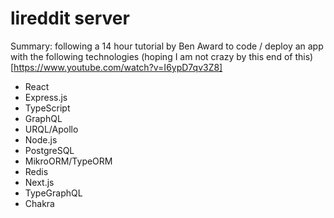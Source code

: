 # lireddit server

Summary: following a 14 hour tutorial by Ben Award to code / deploy an app with the following technologies (hoping I am not crazy by this end of this) [https://www.youtube.com/watch?v=I6ypD7qv3Z8]

-   React
-   Express.js
-   TypeScript
-   GraphQL
-   URQL/Apollo
-   Node.js
-   PostgreSQL
-   MikroORM/TypeORM
-   Redis
-   Next.js
-   TypeGraphQL
-   Chakra
